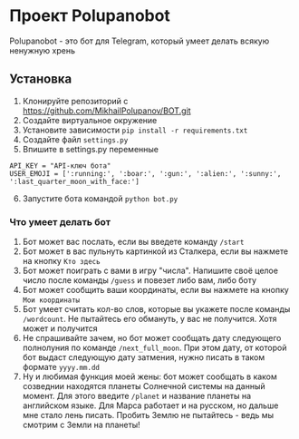 # Проект Polupanobot

Polupanobot - это бот для Telegram, который умеет делать всякую ненужную хрень

## Установка

1. Клонируйте репозиторий c https://github.com/MikhailPolupanov/BOT.git
2. Создайте виртуальное окружение
3. Установите зависимости `pip install -r requirements.txt`
4. Создайте файл `settings.py`
5. Впишите в settings.py переменные 
```
API_KEY = "API-ключ бота"
USER_EMOJI = [':running:', ':boar:', ':gun:', ':alien:', ':sunny:', ':last_quarter_moon_with_face:']
```
6. Запустите бота командой `python bot.py`

### Что умеет делать бот

1. Бот может вас послать, если вы введете команду `/start`
2. Бот может в вас пульнуть картинкой из Сталкера, если вы нажмете на кнопку `Кто здесь`
3. Бот может поиграть с вами в игру "числа". Напишите своё целое число после команды `/guess` и повезет либо вам, либо боту
4. Бот может сообщить ваши координаты, если вы нажмете на кнопку `Мои координаты`
5. Бот умеет считать кол-во слов, которые вы укажете после команды `/wordcount`. Не пытайтесь его обмануть, у вас не получится. Хотя может и получится
6. Не спрашивайте зачем, но бот может сообщать дату следующего полнолуния по команде `/next_full_moon`. При этом дату, от которой бот выдаст следующую дату затмения, нужно писать в таком формате `yyyy.mm.dd`
7. Ну и любимая функция моей жены: бот может сообщать в каком созведнии находятся планеты Солнечной системы на данный момент. Для этого введите `/planet` и название планеты на английском языке. Для Марса работает и на русском, но дальше мне стало лень писать. Пробить Землю не пытайтесь - ведь мы смотрим с Земли на планеты!
